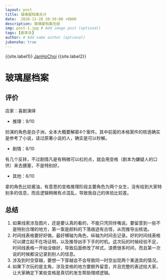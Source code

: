 ```yaml
---
layout: post
title: 玻璃屋档案总计
date:  2020-11-28 20:30:00 +0800
description: 玻璃屋档案总结
img: post-1.jpg # Add image post (optional)
tags: [剧本杀]
author: # Add name author (optional)
jubensha: true
---
```


{{site.label1}} <a href="https://github.com/janhochoi/" target="\_blank">JanHoChoi</a> {{site.label2}}

# 玻璃屋档案

## 评价

店家：喜剧演绎

- 推理：9/10

扮演的角色是白子洲，全本大概要解密4个案件。其中前面的本格案件的核诡确实是参考了小说，读过原著小说的人，确实是可以秒解。

- 剧情：8/10

有几个反转，不过剧情凡是有稍微可以杠的点，就会用变格（剧本为嫌疑人的口供）来去搪塞，不是特别好。

- 其他：6/10

拿的角色比较酱油，有意思的变格推理阶段主要角色为两个女生，没有给到大家特别多的信息，而且逻辑稍微有点混乱，导致我自己的体验比较差。

## 总结

1. 如果线索涉及图片，还是要认真的看的，不能只凭同伴嘴说。要留意到一些不是特别合理的地方，第一案是颜料的下落痕迹有古怪，从而推导出核诡。
2. 时间线表格要好好做。最好横轴为角色，纵轴为时间去记录。好的时间线表格可以建立起不在场证明，以及推导凶手下手的时机。这次玩的时候经验不足，时间线表格一开始没做好，导致后面修改了样式，浪费很多时间，而且第一次说的时候都没记录到别人的信息。
3. 涉及到时空穿越，要想一下穿越会不会导致同一时空出现两个某道具的情况。
4. 如果下次玩的是主角，涉及变格的地方要额外留意，并且完整的表述给大家，让大家确定下某些变格是真切的发生帮助理顺逻辑。


